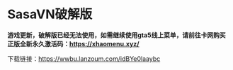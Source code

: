 # SasaVN破解版


**游戏更新，破解版已经无法使用，如需继续使用gta5线上菜单，请前往卡网购买正版全新永久激活码：https://xhaomenu.xyz/**

下载链接：https://wwbu.lanzoum.com/idBYe0laaybc